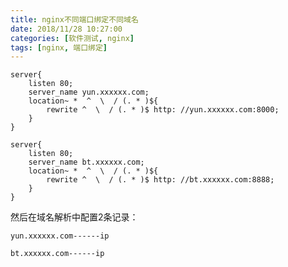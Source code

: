 ```yaml
---
title: nginx不同端口绑定不同域名
date: 2018/11/28 10:27:00
categories: [软件测试, nginx]
tags: [nginx, 端口绑定]
---
```


```nginx
server{
	listen 80;
	server_name yun.xxxxxx.com;
	location~ *  ^  \  / (. * )${
		rewrite ^  \  / (. * )$ http: //yun.xxxxxx.com:8000;
	}
}

server{
	listen 80;
	server_name bt.xxxxxx.com;
	location~ *  ^  \  / (. * )${
		rewrite ^  \  / (. * )$ http: //bt.xxxxxx.com:8888;
	}
}

```

然后在域名解析中配置2条记录：

`yun.xxxxxx.com------ip`

`bt.xxxxxx.com------ip`



